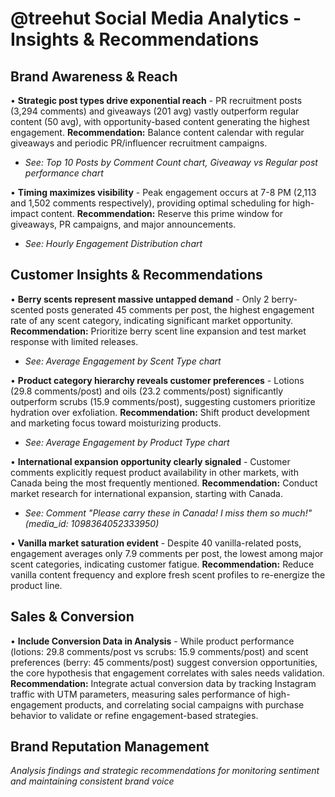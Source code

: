 # @treehut Social Media Analytics - Insights & Recommendations

## Brand Awareness & Reach

• **Strategic post types drive exponential reach** - PR recruitment posts (3,294 comments) and giveaways (201 avg) vastly outperform regular content (50 avg), with opportunity-based content generating the highest engagement. **Recommendation:** Balance content calendar with regular giveaways and periodic PR/influencer recruitment campaigns.
  - *See: Top 10 Posts by Comment Count chart, Giveaway vs Regular post performance chart*

• **Timing maximizes visibility** - Peak engagement occurs at 7-8 PM (2,113 and 1,502 comments respectively), providing optimal scheduling for high-impact content. **Recommendation:** Reserve this prime window for giveaways, PR campaigns, and major announcements.
  - *See: Hourly Engagement Distribution chart*

## Customer Insights & Recommendations

• **Berry scents represent massive untapped demand** - Only 2 berry-scented posts generated 45 comments per post, the highest engagement rate of any scent category, indicating significant market opportunity. **Recommendation:** Prioritize berry scent line expansion and test market response with limited releases.
  - *See: Average Engagement by Scent Type chart*

• **Product category hierarchy reveals customer preferences** - Lotions (29.8 comments/post) and oils (23.2 comments/post) significantly outperform scrubs (15.9 comments/post), suggesting customers prioritize hydration over exfoliation. **Recommendation:** Shift product development and marketing focus toward moisturizing products.
  - *See: Average Engagement by Product Type chart*

• **International expansion opportunity clearly signaled** - Customer comments explicitly request product availability in other markets, with Canada being the most frequently mentioned. **Recommendation:** Conduct market research for international expansion, starting with Canada.
  - *See: Comment "Please carry these in Canada! I miss them so much!" (media_id: 1098364052333950)*

• **Vanilla market saturation evident** - Despite 40 vanilla-related posts, engagement averages only 7.9 comments per post, the lowest among major scent categories, indicating customer fatigue. **Recommendation:** Reduce vanilla content frequency and explore fresh scent profiles to re-energize the product line.

## Sales & Conversion

• **Include Conversion Data in Analysis** - While product performance (lotions: 29.8 comments/post vs scrubs: 15.9 comments/post) and scent preferences (berry: 45 comments/post) suggest conversion opportunities, the core hypothesis that engagement correlates with sales needs validation. **Recommendation:** Integrate actual conversion data by tracking Instagram traffic with UTM parameters, measuring sales performance of high-engagement products, and correlating social campaigns with purchase behavior to validate or refine engagement-based strategies.

## Brand Reputation Management

*Analysis findings and strategic recommendations for monitoring sentiment and maintaining consistent brand voice*
